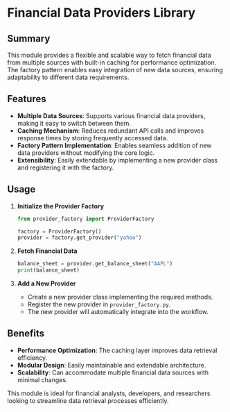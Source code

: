 # Financial Data Providers Library

## Summary

This module provides a flexible and scalable way to fetch financial data from multiple sources with built-in caching for
performance optimization. The factory pattern enables easy integration of new data sources, ensuring adaptability to
different data requirements.

## Features

- **Multiple Data Sources**: Supports various financial data providers, making it easy to switch between them.
- **Caching Mechanism**: Reduces redundant API calls and improves response times by storing frequently accessed data.
- **Factory Pattern Implementation**: Enables seamless addition of new data providers without modifying the core logic.
- **Extensibility**: Easily extendable by implementing a new provider class and registering it with the factory.

## Usage

1. **Initialize the Provider Factory**
   ```python
   from provider_factory import ProviderFactory

   factory = ProviderFactory()
   provider = factory.get_provider("yahoo")
   ```

2. **Fetch Financial Data**
   ```python
   balance_sheet = provider.get_balance_sheet("AAPL")
   print(balance_sheet)
   ```

3. **Add a New Provider**
    - Create a new provider class implementing the required methods.
    - Register the new provider in `provider_factory.py`.
    - The new provider will automatically integrate into the workflow.

## Benefits

- **Performance Optimization**: The caching layer improves data retrieval efficiency.
- **Modular Design**: Easily maintainable and extendable architecture.
- **Scalability**: Can accommodate multiple financial data sources with minimal changes.

This module is ideal for financial analysts, developers, and researchers looking to streamline data retrieval processes
efficiently.

